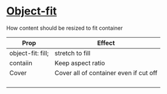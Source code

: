 # [Object-fit](https://developer.mozilla.org/en-US/docs/Web/CSS/object-fit)

How content should be resized to fit container

| Prop              | Effect                                 |
| ----------------- | -------------------------------------- |
| object-fit: fill; | stretch to fill                        |
| contaiin          | Keep aspect ratio                      |
| Cover             | Cover all of container even if cut off |
|                   |                                        |
|                   |                                        |
|                   |                                        |
|                   |                                        |


